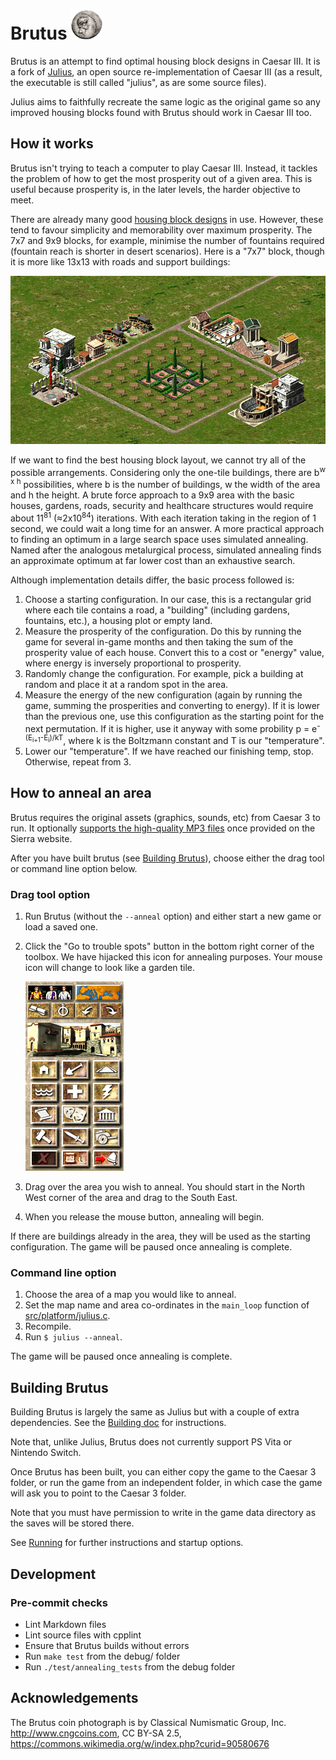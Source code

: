 # Brutus <img src="res/Brutusidesobv.gif" width="50" alt="A coin with Brutus's face on it">

Brutus is an attempt to find optimal housing block designs in Caesar III. It is a fork of [Julius](bvschaik/julius), an open source re-implementation of Caesar III (as a result, the executable is still called "julius", as are some source files).

Julius aims to faithfully recreate the same logic as the original game so any improved
housing blocks found with Brutus should work in Caesar III too.

## How it works

Brutus isn't trying to teach a computer to play Caesar III. Instead, it tackles the problem of how to get the most prosperity out of a given area. This is useful because prosperity is, in the later levels, the harder objective to meet.

There are already many good [housing block designs](https://caesar3.heavengames.com/strategy/housing/index.shtml) in use. However, these tend to favour simplicity and memorability over maximum prosperity. The 7x7 and 9x9 blocks, for example, minimise the number of fountains required (fountain reach is shorter in desert scenarios). Here is a "7x7" block, though it is more like 13x13 with roads and support buildings:

![A typical 7x7 housing block](res/7x7.png)

If we want to find the best housing block layout, we cannot try all of the possible arrangements. Considering only the one-tile buildings, there are b<sup>w x h</sup> possibilities, where b is the number of buildings, w the width of the area and h the height. A brute force approach to a 9x9 area with the basic houses, gardens, roads, security and healthcare structures would require about 11<sup>81</sup> (≈2x10<sup>84</sup>) iterations. With each iteration taking in the region of 1 second, we could wait a long time for an answer. A more practical approach to finding an optimum in a large search space uses simulated annealing. Named after the analogous metalurgical process, simulated annealing finds an approximate optimum at far lower cost than an exhaustive search.

Although implementation details differ, the basic process followed is:

1. Choose a starting configuration. In our case, this is a rectangular grid where each tile contains a road, a "building" (including gardens, fountains, etc.), a housing plot or empty land.
1. Measure the prosperity of the configuration. Do this by running the game for several in-game months and then taking the sum of the prosperity value of each house. Convert this to a cost or "energy" value, where energy is inversely proportional to prosperity.
1. Randomly change the configuration. For example, pick a building at random and place it at a random spot in the area.
1. Measure the energy of the new configuration (again by running the game, summing the prosperities and converting to energy). If it is lower than the previous one, use this configuration as the starting point for the next permutation. If it is higher, use it anyway with some probility p = e<sup>-(E<sub>i+1</sub>-E<sub>i</sub>)/kT</sup>, where k is the Boltzmann constant and T is our "temperature".
1. Lower our "temperature". If we have reached our finishing temp, stop. Otherwise, repeat from 3.

## How to anneal an area

Brutus requires the original assets (graphics, sounds, etc) from Caesar 3 to run.
It optionally [supports the high-quality MP3 files](doc/mp3_support.md) once provided on the
Sierra website.

After you have built brutus (see [Building Brutus](#Building-Brutus)), choose either the drag tool or command line option below.

### Drag tool option

1. Run Brutus (without the `--anneal` option) and either start a new game or load a saved one.

1. Click the "Go to trouble spots" button in the bottom right corner of the toolbox. We have hijacked this icon for annealing purposes. Your mouse icon will change to look like a garden tile.

    ![The toolbox](res/toolbox.png)

1. Drag over the area you wish to anneal. You should start in the North West corner of the area and drag to the South East.

1. When you release the mouse button, annealing will begin.

If there are buildings already in the area, they will be used as the starting configuration. The game will
be paused once annealing is complete.

### Command line option

1. Choose the area of a map you would like to anneal.
1. Set the map name and area co-ordinates in the `main_loop` function of [src/platform/julius.c](src/platform/julius.c).
1. Recompile.
1. Run `$ julius --anneal`.

The game will be paused once annealing is complete.
<!-- Is this correct or does it save and exit? -->

## Building Brutus

Building Brutus is largely the same as Julius but with a couple of extra dependencies. See the [Building doc](doc/BUILDING.md) for instructions.

Note that, unlike Julius, Brutus does not currently support PS Vita or Nintendo Switch.

Once Brutus has been built, you can either copy the game to the Caesar 3 folder, or run the game from an independent
folder, in which case the game will ask you to point to the Caesar 3 folder.

Note that you must have permission to write in the game data directory as the saves will be
stored there.

See [Running](doc/RUNNING.md) for further instructions and startup options.

## Development

### Pre-commit checks

- Lint Markdown files
- Lint source files with cpplint
- Ensure that Brutus builds without errors
- Run `make test` from the debug/ folder
- Run `./test/annealing_tests` from the debug folder

## Acknowledgements

The Brutus coin photograph is by Classical Numismatic Group, Inc. <http://www.cngcoins.com>, CC BY-SA 2.5, <https://commons.wikimedia.org/w/index.php?curid=90580676>
